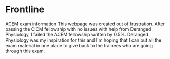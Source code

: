 # Frontline
ACEM exam information
This webpage was created out of frustration. After passing the CICM fellowship with no issues with help from Deranged Physiology, I failed the ACEM fellowship written by 0.5%. Deranged Physiology was my inspiration for this and I'm hoping that I can put all the exam material in one place to give back to the trainees who are going through this exam.
